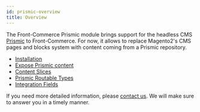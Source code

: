 ```yaml
---
id: prismic-overview
title: Overview
---
```


The Front-Commerce Prismic module brings support for the headless CMS [Prismic](https://prismic.io/) to Front-Commerce. For now, it allows to replace Magento2's CMS pages and blocks system with content coming from a Prismic repository.

- [Installation](/docs/prismic/installation.html)
- [Expose Prismic content](/docs/prismic/expose-content.html)
- [Content Slices](/docs/prismic/content-slices.html)
- [Prismic Routable Types](/docs/prismic/routable-types.html)
- [Integration Fields](/docs/prismic/integration-fields.html)

If you need more detailed information, please [contact us](mailto:contact@front-commerce.com). We will make sure to answer you in a timely manner.
